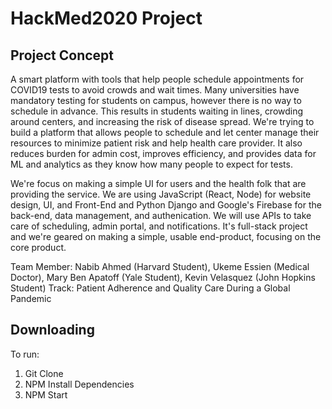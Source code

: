 # HackMed2020 Project

## Project Concept

A smart platform with tools that help people schedule appointments for COVID19 tests to avoid crowds and wait times. Many universities have mandatory testing for students on campus, however there is no way to schedule in advance. This results in students waiting in lines, crowding around centers, and increasing the risk of disease spread. We're trying to build a platform that allows people to schedule and let center manage their resources to minimize patient risk and help health care provider. It also reduces burden for admin cost, improves efficiency, and provides data for ML and analytics as they know how many people to expect for tests.

We're focus on making a simple UI for users and the health folk that are providing the service. We are using JavaScript (React, Node) for website design, UI, and Front-End and Python Django and Google's Firebase for the back-end, data management, and authenication. We will use APIs to take care of scheduling, admin portal, and notifications. It's full-stack project and we're geared on making a simple, usable end-product, focusing on the core product.

Team Member: Nabib Ahmed (Harvard Student), Ukeme Essien (Medical Doctor), Mary Ben Apatoff (Yale Student), Kevin Velasquez (John Hopkins Student)
Track: Patient Adherence and Quality Care During a Global Pandemic

## Downloading

To run:

1. Git Clone
2. NPM Install Dependencies
3. NPM Start
